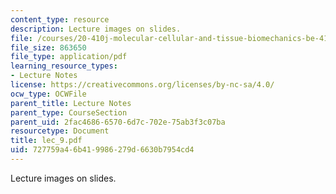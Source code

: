 ```yaml
---
content_type: resource
description: Lecture images on slides.
file: /courses/20-410j-molecular-cellular-and-tissue-biomechanics-be-410j-spring-2003/727759a46b419986279d6630b7954cd4_lec_9.pdf
file_size: 863650
file_type: application/pdf
learning_resource_types:
- Lecture Notes
license: https://creativecommons.org/licenses/by-nc-sa/4.0/
ocw_type: OCWFile
parent_title: Lecture Notes
parent_type: CourseSection
parent_uid: 2fac4686-6570-6d7c-702e-75ab3f3c07ba
resourcetype: Document
title: lec_9.pdf
uid: 727759a4-6b41-9986-279d-6630b7954cd4
---
```

Lecture images on slides.